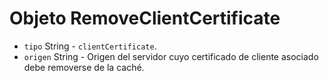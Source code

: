 # Objeto RemoveClientCertificate

* `tipo` String - `clientCertificate`.
* `origen` String - Origen del servidor cuyo certificado de cliente asociado debe removerse de la caché.